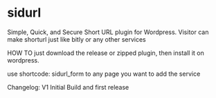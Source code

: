 # sidurl
Simple, Quick, and Secure Short URL plugin for Wordpress. Visitor can make shorturl just like bitly or any other services

HOW TO
just download the release or zipped plugin, then install it on wordpress.

use shortcode: sidurl_form to any page you want to add the service



Changelog:
V1
Initial Build and first release
